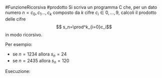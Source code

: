 #FunzioneRicorsiva #prodotto 
Si scriva un programma C che, per un dato numero $n = c_0, c_1 . . ., c_k$ composto da $k$ cifre $c_i \in 0, . . . , 9$, calcoli il prodotto delle cifre $$ s_n=\prod^k_{i=0}c_i$$ in modo ricorsivo.

Per esempio:
- se $n = 1234$ allora $s_n = 24$
- se $n = 2435$ allora $s_n = 120$

Esecuzione: